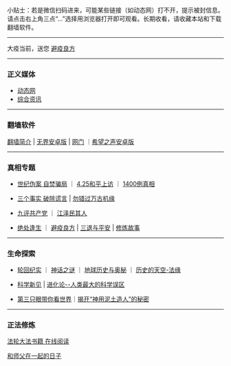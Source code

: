 小贴士：若是微信扫码进来，可能某些链接（如动态网）打不开，提示被封信息。请点击右上角三点“...”选择用浏览器打开即可观看。长期收看，请收藏本站和下载翻墙软件。

---

大疫当前，送您 [避疫良方](Truth/biyi/biyi-index.md) 

---

### 正义媒体

- [动态网](https://aq1.abcd3.eu.org/haer/a223r) 
- [综合资讯](https://github.com/phqfjo324/www/blob/master/README.md)

---

### 翻墙软件

[翻墙简介](fq/How.md) | [无界安卓版](https://s3.amazonaws.com/693/um.apk) | [网门](/fq/ogate.md) ｜[希望之声安卓版](https://x.co/ohope)

***

### 真相专题

- [世纪伪案 自焚骗局](Truth/zfzx/qk.md) ｜ [4.25和平上访](Truth/425/425-index.md) ｜ [1400例真相](Truth/1400/mh-1400.md) 

- [三个事实 破除谎言](Truth/3t/3facts0928.md) | [勿错过万古机缘](Truth/xiulian/1031xiulian.md)

- [九评共产党](Books/9p/9p-index.md)  ｜ [江泽民其人](Books/jzmqr/index.md)

- [绝处逢生](Truth/jcfs/jcfs-index.md) ｜ [避疫良方](Truth/biyi/biyi-index.md) | [三退与平安](Truth/3t/3t-index.md) | [修炼故事](Truth/xiulian/xiulian-index.md)

---

### 生命探索

- [轮回纪实](LifeExplore/Lunhui/lunhui-index.md) ｜ [神话之谜](LifeExplore/myth/myth-index.md) ｜ [地球历史与奥秘](LifeExplore/HistoryofEarth/earth-index.md) ｜ [历史的天空-法缘](LifeExplore/fayuan.md)

- [科学新见](LifeExplore/Science/ScienceIndex.md)  |  [进化论--人类最大的科学误区](LifeExplore/Science/evolution-mistake.md)

- [第三只眼带你看世界](LifeExplore/Science/ThirdEye.md)｜[揭开“神用泥土造人”的秘密](LifeExplore/nituzaoren.md)

---

### 正法修炼

[法轮大法书籍 在线阅读](https://aq1.abcd3.eu.org/?Oq40BRCNQVFL9=F4hk&uxQ0=gQ3&n4afJ3_9=wO&lIJRMDOm=_V60pNSJX&q1=ruGx&hJoLIU=5dB7pw)

[和师父在一起的日子](Truth/xiulian/yishien.md)

